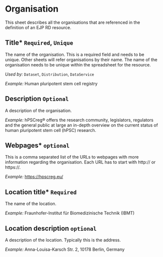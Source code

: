 # Organisation
This sheet describes all the organisations that are referenced in the definition of an EJP RD resource.

## Title* `Required`, `Unique`
The name of the organisation. This is a required field and needs to be unique. Other sheets will refer organisations by their name. 
The name of the organisation needs to be unique within the spreadsheet for the resource.

*Used by:*
`Dataset`, `Distribution`, `DataService`

*Example:*
Human pluripotent stem cell registry

## Description `Optional`
A description of the organisation.

*Example:*
hPSCreg® offers the research community, legislators, regulators and the general public at large an in-depth overview on
the current status of human pluripotent stem cell (hPSC) research.

## Webpages* `optional`
This is a comma separated list of the URLs to webpages with more information regarding the organisation. Each URL has to
start with http:// or https://.

*Example:*
https://hpscreg.eu/

## Location title* `Required`
The name of the location.

*Example:*
Fraunhofer-Institut für Biomedizinische Technik (IBMT)

## Location description `optional`
A description of the location. Typically this is the address.

*Example:*
Anna-Louisa-Karsch Str. 2, 10178 Berlin, Germany